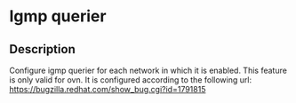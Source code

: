 # Igmp querier

## Description

Configure igmp querier for each network in which it is enabled.
This feature is only valid for ovn. It is configured according to
the following url: https://bugzilla.redhat.com/show_bug.cgi?id=1791815


```

